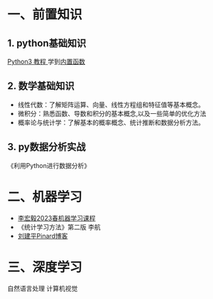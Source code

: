 # 一、前置知识
## 1. python基础知识
[Python3 教程 ](https://www.runoob.com/python3/python3-tutorial.html)学到[内置函数](https://www.runoob.com/python3/python3-built-in-functions.html)
## 2. 数学基础知识
* 线性代数：了解矩阵运算、向量、线性方程组和特征值等基本概念。
* 微积分：熟悉函数、导数和积分的基本概念,以及一些简单的优化方法
* 概率论与统计学：了解基本的概率概念、统计推断和数据分析方法。
## 3. py数据分析实战
《利用Python进行数据分析》
# 二、机器学习
* [李宏毅2023春机器学习课程](https://www.bilibili.com/video/BV1TD4y137mP/?spm_id_from=333.1007.top_right_bar_window_custom_collection.content.click&vd_source=b5ece2ee1c7843f69687396da54a3aea)
* 《统计学习方法》第二版 李航
* [刘建平Pinard博客](https://www.cnblogs.com/pinard/)
# 三、深度学习
自然语言处理
计算机视觉